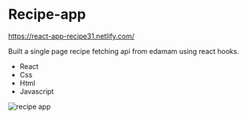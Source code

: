 # Recipe-app

https://react-app-recipe31.netlify.com/

Built a single page recipe fetching api from edamam using react hooks.

- React
- Css 
- Html
- Javascript

![recipe app](https://i.imgur.com/RJaMIDi.png)
